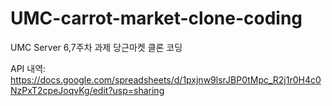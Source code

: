 # UMC-carrot-market-clone-coding
UMC Server 6,7주차 과제
당근마켓 클론 코딩


API 내역:
https://docs.google.com/spreadsheets/d/1pxjnw9lsrJBP0tMpc_R2j1r0H4c0NzPxT2cpeJoqvKg/edit?usp=sharing


